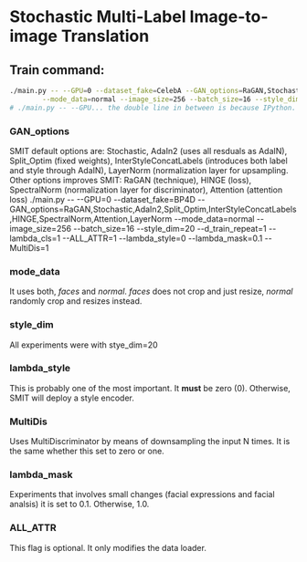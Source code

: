 
# Stochastic Multi-Label Image-to-image Translation 

## Train command:
```bash
./main.py -- --GPU=0 --dataset_fake=CelebA --GAN_options=RaGAN,Stochastic,AdaIn2,Split_Optim,InterStyleConcatLabels,HINGE,SpectralNorm,Attention,LayerNorm \
		--mode_data=normal --image_size=256 --batch_size=16 --style_dim=20 --d_train_repeat=1 --ALL_ATTR=4 --lambda_style=0 --lambda_mask=0.1 --MultiDis=3
# ./main.py -- --GPU... the double line in between is because IPython. Remove for python execution. 
```

### GAN_options
SMIT default options are: Stochastic, AdaIn2 (uses all resduals as AdaIN), Split_Optim (fixed weights), InterStyleConcatLabels (introduces both label and style through AdaIN), LayerNorm (normalization layer for upsampling. 
Other options improves SMIT: RaGAN (technique), HINGE (loss), SpectralNorm (normalization layer for discriminator), Attention (attention loss)
./main.py -- --GPU=0 --dataset_fake=BP4D --GAN_options=RaGAN,Stochastic,AdaIn2,Split_Optim,InterStyleConcatLabels,HINGE,SpectralNorm,Attention,LayerNorm --mode_data=normal --image_size=256 --batch_size=16 --style_dim=20 --d_train_repeat=1 --lambda_cls=1 --ALL_ATTR=1 --lambda_style=0 --lambda_mask=0.1 --MultiDis=1

### mode_data
It uses both, *faces* and *normal*. *faces* does not crop and just resize, *normal* randomly crop and resizes instead.

### style_dim
All experiments were with stye_dim=20

### lambda_style
This is probably one of the most important. It **must** be zero (0). Otherwise, SMIT will deploy a style encoder. 

### MultiDis
Uses MultiDiscriminator by means of downsampling the input N times. It is the same whether this set to zero or one. 

### lambda_mask
Experiments that involves small changes (facial expressions and facial analsis) it is set to 0.1. Otherwise, 1.0.

### ALL_ATTR
This flag is optional. It only modifies the data loader. 
